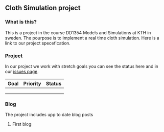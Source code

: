 ## Cloth Simulation project

### What is this?
This is a project in the course DD1354 Models and Simulations at KTH in sweden. The pourpose is to implement a real time cloth simulation. Here is a link to our project specefication.

### Project
In our project we work with stretch goals you can see the status here and in our [issues page](https://github.com/SolidTiger/DD1354-cloth-simulation/issues).

| Goal          | Priority      | Status|
| ------------- |:-------------:| -----:|
|               |               |       |
|               |               |       |
|               |               |       |

### Blog
The project includes upp to date blog posts
1. First blog